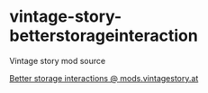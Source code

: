 # vintage-story-betterstorageinteraction
Vintage story mod source

[Better storage interactions @ mods.vintagestory.at](https://mods.vintagestory.at/betterstorageinteractions)
